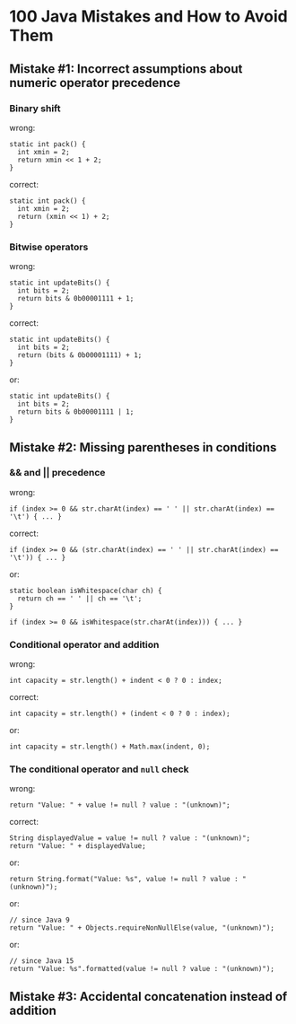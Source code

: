 # 100 Java Mistakes and How to Avoid Them

## Mistake #1: Incorrect assumptions about numeric operator precedence
### Binary shift
wrong:
```
static int pack() {
  int xmin = 2;
  return xmin << 1 + 2;
}
```

correct:
```
static int pack() {
  int xmin = 2;
  return (xmin << 1) + 2;
}
```

### Bitwise operators
wrong:
```
static int updateBits() {
  int bits = 2;
  return bits & 0b00001111 + 1;
}
```

correct:
```
static int updateBits() {
  int bits = 2;
  return (bits & 0b00001111) + 1;
}
```
or:
```
static int updateBits() {
  int bits = 2;
  return bits & 0b00001111 | 1;
}
```

## Mistake #2: Missing parentheses in conditions
### && and || precedence
wrong:
```
if (index >= 0 && str.charAt(index) == ' ' || str.charAt(index) == '\t') { ... }
```

correct:
```
if (index >= 0 && (str.charAt(index) == ' ' || str.charAt(index) == '\t')) { ... }
```
or:
```
static boolean isWhitespace(char ch) {
  return ch == ' ' || ch == '\t';
}

if (index >= 0 && isWhitespace(str.charAt(index))) { ... }
```

### Conditional operator and addition
wrong:
```
int capacity = str.length() + indent < 0 ? 0 : index;
```

correct:
```
int capacity = str.length() + (indent < 0 ? 0 : index);
```
or:
```
int capacity = str.length() + Math.max(indent, 0);
```

### The conditional operator and `null` check
wrong:
```
return "Value: " + value != null ? value : "(unknown)";
```

correct:
```
String displayedValue = value != null ? value : "(unknown)";
return "Value: " + displayedValue;
```
or:
```
return String.format("Value: %s", value != null ? value : "(unknown)");
```
or:
```
// since Java 9
return "Value: " + Objects.requireNonNullElse(value, "(unknown)");
```
or:
```
// since Java 15
return "Value: %s".formatted(value != null ? value : "(unknown)");
```

## Mistake #3: Accidental concatenation instead of addition











































